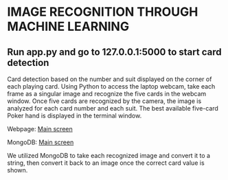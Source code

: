# IMAGE RECOGNITION THROUGH MACHINE LEARNING

## Run app.py and go to 127.0.0.1:5000 to start card detection

Card detection based on the number and suit displayed on the corner of each playing card.
Using Python to access the laptop webcam, take each frame as a singular image and recognize the five cards in the webcam window.
Once five cards are recognized by the camera, the image is analyzed for each card number and each suit.
The best available five-card Poker hand is displayed in the terminal window.

Webpage:
[Main screen](Webcam_cards_img.png)

MongoDB:
[Main screen](MongoDB_webpage.png)

We utilized MongoDB to take each recognized image and convert it to a string, then convert it back to an image once the correct card value is shown.
